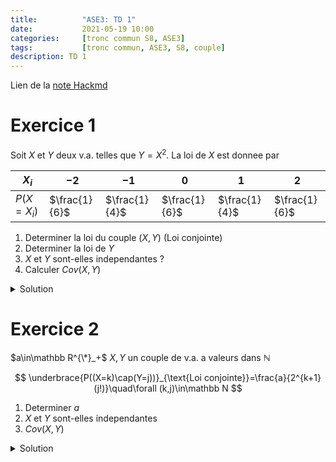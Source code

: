 ```yaml
---
title:          "ASE3: TD 1"
date:           2021-05-19 10:00
categories:     [tronc commun S8, ASE3]
tags:           [tronc commun, ASE3, S8, couple]
description: TD 1
---
```

Lien de la [note Hackmd](https://hackmd.io/@lemasymasa/B1TE0NzKd)

# Exercice 1
Soit $X$ et $Y$ deux v.a. telles que $Y=X^2$.
La loi de $X$ est donnee par

|$X_i$|$-2$|$-1$|$0$|$1$|$2$|
|-----|----|----|---|---|---|
|$P(X=X_i)$|$\frac{1}{6}$|$\frac{1}{4}$|$\frac{1}{6}$|$\frac{1}{4}$|$\frac{1}{6}$|

1. Determiner la loi du couple $(X,Y)$ (Loi conjointe)
2. Determiner la loi de $Y$
3. $X$ et $Y$ sont-elles independantes ?
4. Calculer $Cov(X,Y)$

<details markdown="1">
<summary>Solution</summary>

$Y=X^2$, $Y(\Omega)=\text{\{}0,1,4\text{\}}$

1.

|$X/Y$|$0$|$1$|$4$|Loi de $X$|
|-----|-|-|-|-|
|$-2$ |$0$|$0$|$\frac{1}{6}$|$\frac{1}{6}$|
|$-1$ |$0$|$\frac{1}{4}$|$0$|$\frac{1}{4}$|
|$0$  |$\frac{1}{6}$|$0$|$0$|$\frac{1}{6}$|
|$1$  |$0$|$\frac{1}{4}$|$0$|$\frac{1}{4}$|
|$2$  |$0$|$0$|$\frac{1}{6}$|$\frac{1}{6}$|
|Loi de $Y$|$\frac{1}{6}$|$\frac{1}{2}$|$\frac{1}{3}$|$1$|

- $P((X=i)\cap(Y=j)) = 0$ si $j\neq i^2$
- Avec $j=i^2$, $P((X=i)\cap(Y=i^2))=P(X=i)$
    - car $$\underbrace{(X=i)}_{A}\subset\underbrace{(Y=i^2)}_{B}$$
    - $A\cap B=A$

2.

**Loi de $Y$** (Loi marginale)

D'apres le tableau $P(Y=0)=\frac{1}{6}$, $P(Y=1)=\frac{1}{2}$ et $P(Y=4)=\frac{1}{3}$

3.

**Independance?**

$$
P((X=i)\cap(Y=j))=P(X=i)P(Y=j)\quad\forall (i,j)
$$

$$
P((X=-2)\cap(Y=4))=\frac{1}{6}\\
P(X=-2)P(Y=4)=\frac{1}{6}\times\frac{1}{3}=\frac{1}{18}\neq\frac{1}{6}
$$

$X$ et $Y$ ne sont pas indendantes

4.

$$
Cov(X,Y)=E(XY)-E(X)E(Y)\\
E(XY)=\sum_{i,j}ijP((X=i)\cap(Y=j))\\
\color{red}{E(XY)=\sum_{i,j}ijP_{i,j}}
$$

|$X/Y$|$0$|$1$|$4$|Loi de $X$|
|-----|-|-|-|-|
|$-2$ |$0$ ($\times 0$)|$0$ ($\times -2$)|$\frac{1}{6}$ ($\times -8$)|$\frac{1}{4}$|
|$-1$ |$0$ ($\times 0$)|$\frac{1}{4}$ ($\times -1$)|$0$ ($\times 0$)|$\frac{1}{6}$|
|$0$  |$\frac{1}{6}$ ($\times 0$)|$0$ ($\times 0$)|$0$ ($\times 0$)|$\frac{1}{6}$|
|$1$  |$0$ ($\times 0$)|$\frac{1}{4}$ ($\times 1$)|$0$ ($\times 4$)|$\frac{1}{4}$ |
|$2$  |$0$ ($\times 0$)|$0$ ($\times 2$)|$\frac{1}{6}$ ($\times 8$)|$\frac{1}{6}$|
|Loi de $Y$|$\frac{1}{6}$|$\frac{1}{2}$|$\frac{1}{3}$|$1$|


$$
E(X,Y)=-\frac{8}{6}-\frac{1}{4}+\frac{1}{4}+\frac{8}{6}=0
$$
$$
\begin{aligned}
E(X) &=\sum_ix_iP(X=x_i)\\
&=-\frac{2}{6}-\frac{1}{4}+\frac{1}{4}+\frac{2}{6}=0
\end{aligned}\\
\Rightarrow \color{green}{Cov(X,Y)=0}
$$

</details>

# Exercice 2
$a\in\mathbb R^{\*}_+$
$X,Y$ un couple de v.a. a valeurs dans $\mathbb N$

$$
\underbrace{P((X=k)\cap(Y=j))}_{\text{Loi conjointe}}=\frac{a}{2^{k+1}(j!)}\quad\forall (k,j)\in\mathbb N
$$

1. Determiner $a$
2. $X$ et $Y$ sont-elles independantes
3. $Cov(X,Y)$

<details markdown="1">
<summary>Solution</summary>

1.

$$
\sum_{k,j}P_{k,j}=1\\
\sum_{k=0}^{+\infty}\sum_{j=0}^{+\infty}\frac{a}{2^{k+1}(j!)}=1\\
a\sum_{k=0}^{+\infty}\frac{1}{2^{k+1}}\sum_{j=0}^{+\infty}\frac{1}{j!}=1
$$

<div class="alert alert-info" role="alert" markdown="1">
**Rappel**

$$
e^X=\sum_{j=0}^{+\infty}\frac{x^j}{j!}\\
X=1\quad\color{red}{e=\sum_{j=0}^{+\infty}\frac{1}{j!}}\\
$$
</div>

$$
\color{red}{ae\sum_{k=0}^{+\infty}\frac{1}{2^{k+1}}=1}
$$

<div class="alert alert-info" role="alert" markdown="1">
**Rappel** (Serie geometriques)

$$
\color{red}{\sum_{k=0}^{+\infty}X^n=\frac{1}{1-X}\quad\vert X\vert\lt1}
$$
</div>

$$
ae\frac{1}{2}\sum_{k=0}^{+\infty}\biggr(\frac{1}{2}\biggr)^k=1\\
\begin{aligned}
ae\frac{1}{2}\frac{1}{\frac{1}{2}}=1&\Rightarrow ae=1\\
&\Rightarrow \color{green}{a=\frac{1}{e}}
\end{aligned}
$$

2.

**Independance ?**

$$
P((X=k)\cap(Y=j))=P(X=k)P(Y=j)
$$

**Loi marginale de $X$**

$$
\forall k\in\mathbb N\quad P(X=k)=\sum_{j=0}^{+\infty}P_{k,j}
$$
$$
\begin{aligned}
P(X=k)&=\sum_{j=0}\frac{a}{2^{k+1}(j!)}=\frac{a}{2^{k+1}}\sum_{j=0}^{+\infty}\frac{1}{j!}\\
&=\frac{ae}{2^{k+1}}=\frac{1}{2^{k+1}}\\
\end{aligned}\\
\color{green}{P(X=k)=\frac{1}{2^{k+1}}\quad\forall k\in\mathbb N}
$$

**Loi marginale de $Y$**

$$
\forall j\in\mathbb N\quad\\
\begin{aligned}
P(Y=j)&=\sum_{k=0}^{+\infty}\frac{a}{2^{k+1}(j!)}\\
&=\frac{a}{j!}\frac{1}{2}\sum_{k=0}^{+\infty}\biggr(\frac{1}{2}\biggr)^k=\frac{a}{j!2}2=\color{green}{\frac{1}{ej!}}
\end{aligned}
$$

La loi de $Y$:

$$
\forall j\in\mathbb N\quad \color{green}{P(Y=j)=\frac{1}{ej!}}
$$

**Independance ?**

$$
\begin{aligned}
P(X=k)P(Y=j)=\frac{1}{2^{k+1}}\times\frac{1}{ej!}\\
P((X=k)\cap(Y=j))=\frac{1}{e2^{k+1}j!}
\end{aligned}\Biggr\text{\}}=\text{ donc OK}
$$

3.

$X$ et $Y$ etant independantes donc $Cov(X,Y)=0$

</details>
